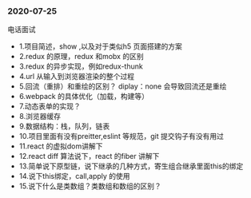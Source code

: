 ### 2020-07-25
电话面试
- 1.项目简述，show ,以及对于类似h5 页面搭建的方案
- 2.redux 的原理，redux 和mobx 的区别
- 3.redux 的异步实现，例如redux-thunk
- 4.url 从输入到浏览器渲染的整个过程
- 5.回流（重排）和重绘的区别？ diplay：none 会导致回流还是重绘
- 6.webpack 的具体优化（加载，构建等）
- 7.动态表单的实现？
- 8.浏览器缓存
- 9.数据结构：栈，队列，链表
- 10.项目里面有没有preitter,eslint 等规范，git 提交钩子有没有用过
- 11.react 的虚拟dom讲解下
- 12.react diff 算法说下，react 的fiber 讲解下
- 13.简单说下原型链，说下继承的几种方式，寄生组合继承里面this的绑定
- 14.说下this绑定，call,apply 的使用
- 15.说下什么是类数组？类数组和数组的区别？
